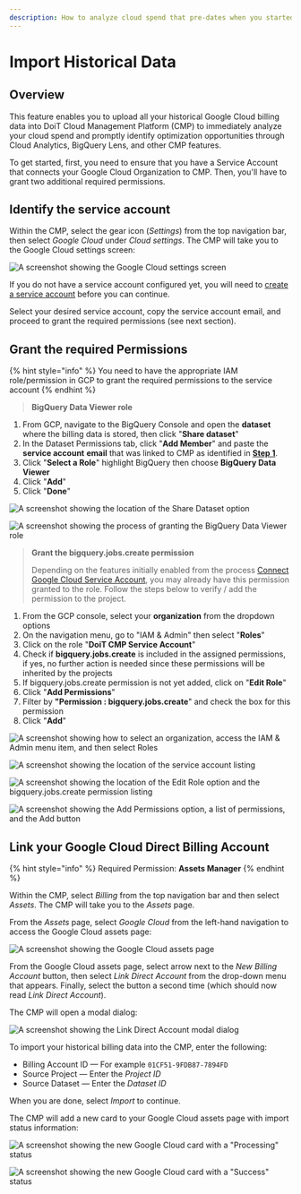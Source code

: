 ```yaml
---
description: How to analyze cloud spend that pre-dates when you started using the CMP
---
```


# Import Historical Data

## Overview

This feature enables you to upload all your historical Google Cloud billing data into DoiT Cloud Management Platform (CMP) to immediately analyze your cloud spend and promptly identify optimization opportunities through Cloud Analytics, BigQuery Lens, and other CMP features.

To get started, first, you need to ensure that you have a Service Account that connects your Google Cloud Organization to CMP. Then, you'll have to grant two additional required permissions.

## Identify the service account

Within the CMP, select the gear icon (_Settings_) from the top navigation bar, then select _Google Cloud_ under _Cloud settings_. The CMP will take you to the Google Cloud settings screen:

![A screenshot showing the _Google Cloud_ settings screen](../.gitbook/assets/cmp-google-cloud-settings.png)

If you do not have a service account configured yet, you will need to [create a service account](connect-google-cloud-service-account.md) before you can continue.

Select your desired service account, copy the service account email, and proceed to grant the required permissions (see next section).

## Grant the required Permissions

{% hint style="info" %}
You need to have the appropriate IAM role/permission in GCP to grant the required permissions to the service account
{% endhint %}

> **BigQuery Data Viewer role**

1. From GCP, navigate to the BigQuery Console and open the **dataset** where the billing data is stored, then click "**Share dataset**"
2. In the Dataset Permissions tab, click "**Add Member**" and paste the **service account** **email** that was linked to CMP as identified in [**Step 1**](import-historical-billing-data.md#step-1-identify-the-service-account-linked-to-cmp).
3. Click "**Select a Role**" highlight BigQuery then choose **BigQuery Data Viewer**
4. Click "**Add**"
5. Click "**Done**"

![A screenshot showing the location of the Share Dataset option](../.gitbook/assets/gcp-share-dataset-button.png)

![A screenshot showing the process of granting the BigQuery Data Viewer role](../.gitbook/assets/gcp-grant-bigquery-role.png)

> **Grant the bigquery.jobs.create permission**
>
> Depending on the features initially enabled from the process [Connect Google Cloud Service Account](https://help.doit-intl.com/google-cloud/connect-google-cloud-service-account), you may already have this permission granted to the role. Follow the steps below to verify / add the permission to the project.

1. From the GCP console, select your **organization** from the dropdown options
2. On the navigation menu, go to "IAM & Admin" then select "**Roles**"
3. Click on the role "**DoiT CMP Service Account**"
4. Check if **bigquery.jobs.create** is included in the assigned permissions, if yes, no further action is needed since these permissions will be inherited by the projects
5. If bigquery.jobs.create permission is not yet added, click on "**Edit Role**"
6. Click "**Add Permissions**"
7. Filter by **"Permission : bigquery.jobs.create**" and check the box for this permission
8. Click "**Add**"

![A screenshot showing how to select an organization, access the IAM & Admin menu item, and then select Roles](../.gitbook/assets/gcp-iam-admin-select-roles.png)

![A screenshot showing the location of the service account listing](../.gitbook/assets/gcp-services-account-listing.png)

![A screenshot showing the location of the Edit Role option and the bigquery.jobs.create permission listing](../.gitbook/assets/gcp-edit-role-permission-listing.png)

![A screenshot showing the Add Permissions option, a list of permissions, and the Add button](../.gitbook/assets/gcp-add-permissions.png)

## Link your Google Cloud Direct Billing Account

{% hint style="info" %}
Required Permission: **Assets Manager**
{% endhint %}

Within the CMP, select _Billing_ from the top navigation bar and then select _Assets_. The CMP will take you to the _Assets_ page.

From the _Assets_ page, select _Google Cloud_ from the left-hand navigation to access the Google Cloud assets page:

![A screenshot showing the Google Cloud assets page](../.gitbook/assets/cmp-assets-google-cloud.png)

From the Google Cloud assets page, select arrow next to the _New Billing Account_ button, then select _Link Direct Account_ from the drop-down menu that appears. Finally, select the button a second time (which should now read _Link Direct Account_).

The CMP will open a modal dialog:

![A screenshot showing the _Link Direct Account_ modal dialog](../.gitbook/assets/cmp-assets-google-cloud-link-direct-account.png)

To import your historical billing data into the CMP, enter the following:

* Billing Account ID &mdash; For example `01CF51-9FDB87-7894FD`
* Source Project &mdash; Enter the _Project ID_
* Source Dataset &mdash; Enter the _Dataset ID_

When you are done, select _Import_ to continue.

The CMP will add a new card to your Google Cloud assets page with import status information:

![A screenshot showing the new Google Cloud card with a "Processing" status](../.gitbook/assets/cmp-google-cloud-card-processing.png)

![A screenshot showing the new Google Cloud card with a "Success" status](../.gitbook/assets/cmp-google-cloud-card-success.png)
